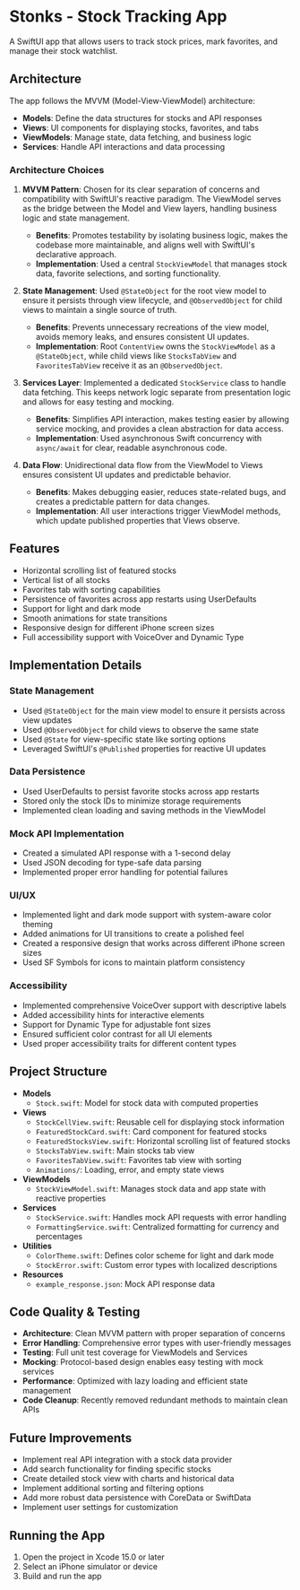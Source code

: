 # Stonks - Stock Tracking App

A SwiftUI app that allows users to track stock prices, mark favorites, and manage their stock watchlist.

## Architecture

The app follows the MVVM (Model-View-ViewModel) architecture:

- **Models**: Define the data structures for stocks and API responses
- **Views**: UI components for displaying stocks, favorites, and tabs
- **ViewModels**: Manage state, data fetching, and business logic
- **Services**: Handle API interactions and data processing

### Architecture Choices

1. **MVVM Pattern**: Chosen for its clear separation of concerns and compatibility with SwiftUI's reactive paradigm. The ViewModel serves as the bridge between the Model and View layers, handling business logic and state management.

   - **Benefits**: Promotes testability by isolating business logic, makes the codebase more maintainable, and aligns well with SwiftUI's declarative approach.
   - **Implementation**: Used a central `StockViewModel` that manages stock data, favorite selections, and sorting functionality.

2. **State Management**: Used `@StateObject` for the root view model to ensure it persists through view lifecycle, and `@ObservedObject` for child views to maintain a single source of truth.

   - **Benefits**: Prevents unnecessary recreations of the view model, avoids memory leaks, and ensures consistent UI updates.
   - **Implementation**: Root `ContentView` owns the `StockViewModel` as a `@StateObject`, while child views like `StocksTabView` and `FavoritesTabView` receive it as an `@ObservedObject`.

3. **Services Layer**: Implemented a dedicated `StockService` class to handle data fetching. This keeps network logic separate from presentation logic and allows for easy testing and mocking.

   - **Benefits**: Simplifies API interaction, makes testing easier by allowing service mocking, and provides a clean abstraction for data access.
   - **Implementation**: Used asynchronous Swift concurrency with `async/await` for clear, readable asynchronous code.

4. **Data Flow**: Unidirectional data flow from the ViewModel to Views ensures consistent UI updates and predictable behavior.

   - **Benefits**: Makes debugging easier, reduces state-related bugs, and creates a predictable pattern for data changes.
   - **Implementation**: All user interactions trigger ViewModel methods, which update published properties that Views observe.

## Features

- Horizontal scrolling list of featured stocks
- Vertical list of all stocks
- Favorites tab with sorting capabilities 
- Persistence of favorites across app restarts using UserDefaults
- Support for light and dark mode
- Smooth animations for state transitions
- Responsive design for different iPhone screen sizes
- Full accessibility support with VoiceOver and Dynamic Type

## Implementation Details

### State Management
- Used `@StateObject` for the main view model to ensure it persists across view updates
- Used `@ObservedObject` for child views to observe the same state
- Used `@State` for view-specific state like sorting options
- Leveraged SwiftUI's `@Published` properties for reactive UI updates

### Data Persistence
- Used UserDefaults to persist favorite stocks across app restarts
- Stored only the stock IDs to minimize storage requirements
- Implemented clean loading and saving methods in the ViewModel

### Mock API Implementation
- Created a simulated API response with a 1-second delay
- Used JSON decoding for type-safe data parsing
- Implemented proper error handling for potential failures

### UI/UX
- Implemented light and dark mode support with system-aware color theming
- Added animations for UI transitions to create a polished feel
- Created a responsive design that works across different iPhone screen sizes
- Used SF Symbols for icons to maintain platform consistency

### Accessibility
- Implemented comprehensive VoiceOver support with descriptive labels
- Added accessibility hints for interactive elements
- Support for Dynamic Type for adjustable font sizes
- Ensured sufficient color contrast for all UI elements
- Used proper accessibility traits for different content types

## Project Structure

- **Models**
  - `Stock.swift`: Model for stock data with computed properties
- **Views**
  - `StockCellView.swift`: Reusable cell for displaying stock information
  - `FeaturedStockCard.swift`: Card component for featured stocks
  - `FeaturedStocksView.swift`: Horizontal scrolling list of featured stocks
  - `StocksTabView.swift`: Main stocks tab view
  - `FavoritesTabView.swift`: Favorites tab view with sorting
  - `Animations/`: Loading, error, and empty state views
- **ViewModels**
  - `StockViewModel.swift`: Manages stock data and app state with reactive properties
- **Services**
  - `StockService.swift`: Handles mock API requests with error handling
  - `FormattingService.swift`: Centralized formatting for currency and percentages
- **Utilities**
  - `ColorTheme.swift`: Defines color scheme for light and dark mode
  - `StockError.swift`: Custom error types with localized descriptions
- **Resources**
  - `example_response.json`: Mock API response data

## Code Quality & Testing

- **Architecture**: Clean MVVM pattern with proper separation of concerns
- **Error Handling**: Comprehensive error types with user-friendly messages
- **Testing**: Full unit test coverage for ViewModels and Services
- **Mocking**: Protocol-based design enables easy testing with mock services
- **Performance**: Optimized with lazy loading and efficient state management
- **Code Cleanup**: Recently removed redundant methods to maintain clean APIs

## Future Improvements

- Implement real API integration with a stock data provider
- Add search functionality for finding specific stocks
- Create detailed stock view with charts and historical data
- Implement additional sorting and filtering options
- Add more robust data persistence with CoreData or SwiftData
- Implement user settings for customization

## Running the App

1. Open the project in Xcode 15.0 or later
2. Select an iPhone simulator or device
3. Build and run the app